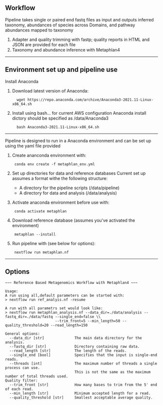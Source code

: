 ## Workflow 

Pipeline takes single or paired end fastq files as input and outputs inferred taxonomy, abundances of species across Domains, and pathway abundances mapped to taxonomy


1. Adapter and quality trimming with fastp; quality reports in HTML and JSON are provided for each file
2. Taxonomy and abundance inference with Metaphlan4

---
 
## Environment set up and pipeline use

Install Anaconda

1. Download latest version of Anaconda: 
         
         wget https://repo.anaconda.com/archive/Anaconda3-2021.11-Linux-x86_64.sh
         
2. Install using bash... for current AWS configuration Anaconda install dictory should be specified as /data/Anaconda3

         bash Anaconda3-2021.11-Linux-x86_64.sh

---
Pipeline is designed to run in a Anaconda environment and can be set up using the yaml file provided

1. Create ananconda environment with: 

        conda env create -f metaphlan_env.yml 
       
2. Set up directories for data and reference databases 
    Current set up assumes a format withe the following structure:   
    * A directory for the pipeline scripts (/data/pipeline)  
    * A directory for data and analysis (/data/analysis)  
     
     
3. Activate anaconda environment before use with:  

        conda activate metaphlan 

4. Download reference database (assumes you've activated the environment)
    		
		metaphlan --install         
        
5. Run pipeline with (see below for options):   

        nextflow run metaphlan.nf
  
---

## Options

    ~~~ Reference Based Metagenomics Workflow with Metaphlan4 ~~~

    Usage:
    A run using all,default parameters can be started with:
    > nextflow run ref_analyis.nf -resume

    A run with all parametrs set would look like:
    > nextflow run metaphlan_analysis.nf --data_dir=./data/analysis --fastq_dir=./data/fastq --single_end=false \\
                           --trim_front=5 --min_length=50 --quality_threshold=20 --read_length=150

    General options:
      --data_dir [str]              The main data directory for the analysis.
      --fastq_dir [str]             Directory containing raw data.
      --read_length [str]           The length of the reads.
      --single_end [bool]           Specifies that the input is single-end reads.
      --threads [int]               The maximum number of threads a single process can use.
                                    This is not the same as the maximum number of total threads used.
    Quality filter:
      --trim_front [str]            How many bases to trim from the 5' end of each read.
      --min_length [str]            Minimum accepted length for a read.
      --quality_threshold [str]     Smallest acceptable average quality.